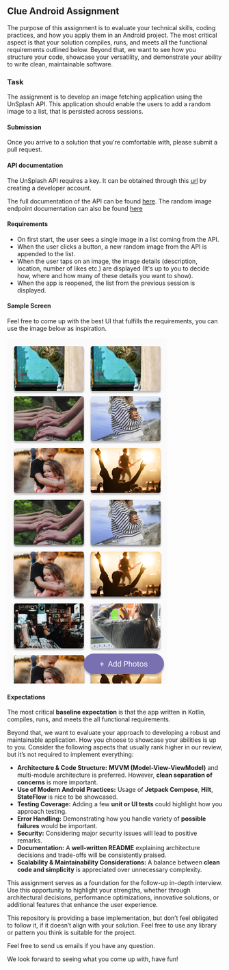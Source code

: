 ## Clue Android Assignment
The purpose of this assignment is to evaluate your technical skills, coding practices, and how you apply them in an Android project. The most critical aspect is that your solution compiles, runs, and meets all the functional requirements outlined below. Beyond that, we want to see how you structure your code, showcase your versatility, and demonstrate your ability to write clean, maintainable software.

### Task
The assignment is to develop an image fetching application using the UnSplash API. This application should enable the users to add a random image to a list, that is persisted across sessions.

#### Submission
Once you arrive to a solution that you're comfortable with, please submit a pull request.

#### API documentation
The UnSplash API requires a key. It can be obtained through this [url](https://unsplash.com/documentation#creating-a-developer-account) by creating a developer account.

The full documentation of the API can be found [here](https://unsplash.com/documentation).
The random image endpoint documentation can also be found [here](https://unsplash.com/documentation#get-a-random-photo)

#### Requirements

- On first start, the user sees a single image in a list coming from the API.
- When the user clicks a button, a new random image from the API is appended to the list.
- When the user taps on an image, the image details (description, location, number of likes etc.) are displayed (It's up to you to decide how, where and how many of these details you want to show).
- When the app is reopened, the list from the previous session is displayed.

#### Sample Screen
Feel free to come up with the best UI that fulfills the requirements, you can use the image below as inspiration.

![Image](img/assignment.png)

#### Expectations
The most critical **baseline expectation** is that the app written in Kotlin, compiles, runs, and meets the all functional requirements. 

Beyond that, we want to evaluate your approach to developing a robust and maintainable application.
How you choose to showcase your abilities is up to you. Consider the following aspects that usually rank higher in our review, but it’s not required to implement everything:

- **Architecture & Code Structure:** **MVVM (Model-View-ViewModel)** and multi-module architecture is preferred. However, **clean separation of concerns** is more important. 
- **Use of Modern Android Practices:** Usage of **Jetpack Compose**, **Hilt**, **StateFlow** is nice to be showcased.
- **Testing Coverage:** Adding a few **unit or UI tests** could highlight how you approach testing.
- **Error Handling:** Demonstrating how you handle variety of **possible failures** would be important.
- **Security:** Considering major security issues will lead to positive remarks. 
- **Documentation:** A **well-written README** explaining architecture decisions and trade-offs will be consistently praised.
- **Scalability & Maintainability Considerations:** A balance between **clean code and simplicity** is appreciated over unnecessary complexity.

This assignment serves as a foundation for the follow-up in-depth interview. Use this opportunity to highlight your strengths, whether through architectural decisions, performance optimizations, innovative solutions, or additional features that enhance the user experience.

This repository is providing a base implementation, but don’t feel obligated to follow it, if it doesn’t align with your solution. Feel free to use any library or pattern you think is suitable for the project.

Feel free to send us emails if you have any question.

We look forward to seeing what you come up with, have fun!
